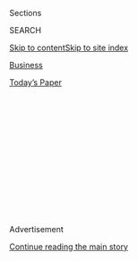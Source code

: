 <div id="app">

<div>

<div>

<div>

<div class="NYTAppHideMasthead css-1q2w90k e1suatyy0">

<div class="section css-ui9rw0 e1suatyy2">

<div class="css-eph4ug er09x8g0">

<div class="css-6n7j50">

</div>

<span class="css-1dv1kvn">Sections</span>

<div class="css-10488qs">

<span class="css-1dv1kvn">SEARCH</span>

</div>

[Skip to content](#site-content)[Skip to site
index](#site-index)

</div>

<div id="masthead-section-label" class="css-1wr3we4 eaxe0e00">

[Business](https://www.nytimes.com/section/business)

</div>

<div class="css-10698na e1huz5gh0">

</div>

</div>

<div id="masthead-bar-one" class="section hasLinks css-15hmgas e1csuq9d3">

<div class="css-uqyvli e1csuq9d0">

</div>

<div class="css-1uqjmks e1csuq9d1">

</div>

<div class="css-9e9ivx">

[](https://myaccount.nytimes.com/auth/login?response_type=cookie&client_id=vi)

</div>

<div class="css-1bvtpon e1csuq9d2">

[Today’s
Paper](https://www.nytimes.com/section/todayspaper)

</div>

</div>

</div>

</div>

<div data-aria-hidden="false">

<div id="site-content" data-role="main">

<div>

<div class="css-1aor85t" style="opacity:0.000000001;z-index:-1;visibility:hidden">

<div class="css-1hqnpie">

<div class="css-epjblv">

<span class="css-17xtcya">[Business](/section/business)</span><span class="css-x15j1o">|</span><span class="css-fwqvlz">Unions
Skeptical Trump’s Trade Deal Will Bring Back Auto
Jobs</span>

</div>

<div class="css-k008qs">

<div class="css-1iwv8en">

<span class="css-18z7m18"></span>

<div>

</div>

</div>

<span class="css-1n6z4y">https://nyti.ms/35edizo</span>

<div class="css-1705lsu">

<div class="css-4xjgmj">

<div class="css-4skfbu" data-role="toolbar" data-aria-label="Social Media Share buttons, Save button, and Comments Panel with current comment count" data-testid="share-tools">

  - 
  - 
  - 
  - 
    
    <div class="css-6n7j50">
    
    </div>

  - 

</div>

</div>

</div>

</div>

</div>

</div>

<div id="NYT_TOP_BANNER_REGION" class="css-13pd83m">

</div>

<div id="top-wrapper" class="css-1sy8kpn">

<div id="top-slug" class="css-l9onyx">

Advertisement

</div>

[Continue reading the main
story](#after-top)

<div class="ad top-wrapper" style="text-align:center;height:100%;display:block;min-height:250px">

<div id="top" class="place-ad" data-position="top" data-size-key="top">

</div>

</div>

<div id="after-top">

</div>

</div>

<div>

<div id="sponsor-wrapper" class="css-1hyfx7x">

<div id="sponsor-slug" class="css-19vbshk">

Supported by

</div>

[Continue reading the main
story](#after-sponsor)

<div id="sponsor" class="ad sponsor-wrapper" style="text-align:center;height:100%;display:block">

</div>

<div id="after-sponsor">

</div>

</div>

<div class="css-186x18t">

</div>

<div class="css-1vkm6nb ehdk2mb0">

# Unions Skeptical Trump’s Trade Deal Will Bring Back Auto Jobs

</div>

The administration has said its North American trade pact would add
76,000 jobs in the sector. Experts are not so sure.

<div class="css-79elbk" data-testid="photoviewer-wrapper">

<div class="css-z3e15g" data-testid="photoviewer-wrapper-hidden">

</div>

<div class="css-1a48zt4 ehw59r15" data-testid="photoviewer-children">

![<span class="css-16f3y1r e13ogyst0" data-aria-hidden="true">A General
Motors plant in Romulus,
Mich.</span><span class="css-cnj6d5 e1z0qqy90" itemprop="copyrightHolder"><span class="css-1ly73wi e1tej78p0">Credit...</span><span><span>Rebecca
Cook/Reuters</span></span></span>](https://static01.nyt.com/images/2019/12/11/business/11autojobs1/merlin_164607018_ae5e76fe-72ea-4e11-af66-7a2449d1d35d-articleLarge.jpg?quality=75&auto=webp&disable=upscale)

</div>

</div>

<div class="css-18e8msd">

<div class="css-vp77d3 epjyd6m0">

<div class="css-hus3qt ey68jwv0" data-aria-hidden="true">

[![Niraj
Chokshi](https://static01.nyt.com/images/2018/02/20/multimedia/author-niraj-chokshi/author-niraj-chokshi-thumbLarge.jpg
"Niraj Chokshi")](https://www.nytimes.com/by/niraj-chokshi)

</div>

<div class="css-1baulvz">

By [<span class="css-1baulvz last-byline" itemprop="name">Niraj
Chokshi</span>](https://www.nytimes.com/by/niraj-chokshi)

</div>

</div>

  - 
    
    <div class="css-ld3wwf e16638kd2">
    
    Published Dec. 11, 2019Updated Jan. 29,
    2020
    
    </div>

  - 
    
    <div class="css-4xjgmj">
    
    <div class="css-pvvomx" data-role="toolbar" data-aria-label="Social Media Share buttons, Save button, and Comments Panel with current comment count" data-testid="share-tools">
    
      - 
      - 
      - 
      - 
        
        <div class="css-6n7j50">
        
        </div>
    
      - 
    
    </div>
    
    </div>

</div>

</div>

<div class="section meteredContent css-1r7ky0e" name="articleBody" itemprop="articleBody">

<div class="css-1fanzo5 StoryBodyCompanionColumn">

<div class="css-53u6y8">

In his State of the Union address in February, President Trump said the
North American trade agreement his administration had negotiated would
[reverse the flow of auto manufacturing
jobs](https://www.nytimes.com/2019/02/06/business/nafta-trump-deal.html)
by ensuring “that more cars are proudly stamped with our four beautiful
words: Made in the U.S.A.”

But with that deal, the [United States-Mexico-Canada
Agreement](https://www.nytimes.com/2020/01/29/business/economy/usmca-deal.html),
now [almost certain to become
law](https://www.nytimes.com/2019/12/10/us/politics/usmca-trade-deal.html),
some analysts and unions are voicing skepticism that Mr. Trump will be
able to make good on that grand promise.

“It’s not at all clear that there is going to be a positive effect on
jobs in the auto industry,” said Mary Lovely, a senior fellow at the
Peterson Institute for International Economics and a professor of
economics at Syracuse University. “This is the hard lesson of economics,
which is basically there’s a lot of factors here.”

The trouble, she and other experts said, is that the very provisions in
Mr. Trump’s deal aimed at lifting employment could drive up the cost of
making cars. That, in turn, could reduce demand and jobs. As a result,
the pact’s net result on jobs could be a wash.

</div>

</div>

<div class="css-1fanzo5 StoryBodyCompanionColumn">

<div class="css-53u6y8">

Those provisions include a requirement that 75 percent of the parts in a
vehicle come from North America, up from the 62.5 percent required by
the North American Free Trade Agreement, which the new trade agreement
is revising.

The new deal would also require that 40 percent to 45 percent of a
vehicle’s contents be made by workers earning at least $16 an hour,
which is much more than the prevailing wage at Mexican auto factories.
(Under [labor agreements General Motors and other automakers recently
negotiated with the United Autoworkers
Union](https://www.nytimes.com/2019/10/25/business/gm-contract.html),
wages at assembly plants in the United States can reach $32 an hour.)

The administration [has
argued](https://ustr.gov/about-us/policy-offices/press-office/press-releases/2019/april/usmca-estimated-support-76000)
that those tightened rules would spur substantial increases in domestic
production and create 76,000 jobs in the United States over five years.
While the deal won the endorsement of the A.F.L.-C.I.O. after the
administration made changes to win the support of Democrats, other labor
unions that represent workers in the auto industry have questioned the
validity of the administration’s projections.

The International Association of Machinists and Aerospace Workers
[criticized the
deal](https://www.goiam.org/news/imail/machinists-union-opposes-usmca/)
on Tuesday for doing too little to address the outsourcing of jobs, a
sentiment echoed by the U.A.W. on Wednesday.

</div>

</div>

<div class="css-1fanzo5 StoryBodyCompanionColumn">

<div class="css-53u6y8">

“While the final text of the agreement has not been made available for
review, we already know that U.S.M.C.A. is highly unlikely to bring
factories back from Mexico, as some have promised,” the U.A.W. [said in
a statement](https://uaw.org/statement-uaw-usmca/). The union expressed
the hope that the accord would, at the least, “stop some of the
bleeding.”

</div>

</div>

<div class="css-79elbk" data-testid="photoviewer-wrapper">

<div class="css-z3e15g" data-testid="photoviewer-wrapper-hidden">

</div>

<div class="css-1a48zt4 ehw59r15" data-testid="photoviewer-children">

![<span class="css-16f3y1r e13ogyst0" data-aria-hidden="true">G.M.
workers leaving their shift at a plant in Silao,
Mexico.</span><span class="css-cnj6d5 e1z0qqy90" itemprop="copyrightHolder"><span class="css-1ly73wi e1tej78p0">Credit...</span><span>Reuters</span></span>](https://static01.nyt.com/images/2019/12/11/business/11autojobs3/merlin_161953035_c0ccedb6-1e03-4868-a1d6-a5bbcaf2fe44-articleLarge.jpg?quality=75&auto=webp&disable=upscale)

</div>

</div>

<div class="css-1fanzo5 StoryBodyCompanionColumn">

<div class="css-53u6y8">

Ryan Connelly, a senior analyst at DuckerFrontier, a research firm, said
the revised trade pact was unlikely to have a substantial effect on the
sector, either positive or negative. “At its best, it will probably
prevent some of the losses that you would expect anyway as the industry
gets more efficient and more automated,” he said.

In March, [Brian
Reinbold](https://www.stlouisfed.org/authors/brian-reinbold) and [Yi
Wen](https://www.stlouisfed.org/authors/yi-wen), of the Federal Reserve
Bank of St. Louis, wrote that while the U.S.M.C.A. wage requirements
might benefit workers in the United States, the rules could also [drive
up the cost of
cars](https://www.stlouisfed.org/publications/regional-economist/first-quarter-2019/changing-trade-relations-auto-exports)
produced in the three countries.

“Based on our previous analysis, U.S.M.C.A. is a solution searching for
a problem in regard to auto trade,” they wrote. “It also could make
North American automakers less competitive in a global marketplace.”

That could be important for some automakers that export American-made
cars to China and other countries. BMW has [moved some production of its
popular X3 sport utility
vehicle](https://www.nytimes.com/2018/10/26/business/china-jobs-automobiles-trade-war.html)
to China from its plant in Spartanburg, S.C.

Researchers at the International Monetary Fund [arrived at a similar
conclusion](https://www.imf.org/~/media/Files/Publications/WP/2019/WPIEA2019073.ashx)
to the Fed researchers.

In April, the United States International Trade Commission published a
[nearly 400-page
report](https://www.usitc.gov/publications/332/pub4889.pdf) on the
potential consequences of the proposed deal, finding its effects would
be mixed for the automotive industry.

</div>

</div>

<div class="css-1fanzo5 StoryBodyCompanionColumn">

<div class="css-53u6y8">

Rules governing wages, parts and the sourcing of steel and aluminum
would create about 28,000 automotive jobs, it found. But the cost
increases that would come with those rules would lead to 140,000 fewer
vehicles sold.

Some analysts also said that automakers might decide to sidestep the
pact altogether, opting to pay relatively low tariffs on some vehicles
rather than make them in North America under the new rules.

While there’s little clear evidence that the new accord will provide the
jobs boost that Mr. Trump has promised, many industry officials
expressed relief that House Democrats and the Trump administration had
reached an agreement, which lays the groundwork for [congressional
ratification of
U.S.M.C.A.](https://www.nytimes.com/2020/01/16/us/politics/senate-usmca-approval-trump.html)
in the coming weeks.

Continuity and certainty are vital to the auto industry because many
companies invested billions of dollars over the last 25 years in plants
across the three countries assuming that tariff-free trade in North
America was so firmly entrenched that no government would consider
getting rid of it. Production is so integrated across the region that
cars and car parts can move across Canada, the United States and Mexico
multiple times during the production process.

Of course, NAFTA’s durability was called into question by Mr. Trump, who
called it the [“worst trade deal ever
made”](https://www.nytimes.com/2019/12/01/us/politics/trump-trade-deal-usmca.htmlhttps://www.nytimes.com/2019/12/01/us/politics/trump-trade-deal-usmca.html)
and threatened to unilaterally withdraw the United States from it.

“Nearly a quarter of all new vehicles sold in the U.S. are assembled in
either Mexico or Canada and we’ve had decades of this supply chain based
on the old NAFTA,” said Michelle Krebs, an executive analyst at
Autotrader. “It’s made it really important to continue to have some kind
of agreement that makes it easy to cross borders.”

G.M. expressed a similar sentiment in a statement, calling for “swift
passage” of the deal and adding that “the certainty that comes from
having a trade agreement like U.S.M.C.A. in place allows our company to
invest and source with confidence.”

</div>

</div>

<div>

</div>

</div>

<div>

</div>

<div>

</div>

<div>

</div>

<div>

<div id="bottom-wrapper" class="css-1ede5it">

<div id="bottom-slug" class="css-l9onyx">

Advertisement

</div>

[Continue reading the main
story](#after-bottom)

<div id="bottom" class="ad bottom-wrapper" style="text-align:center;height:100%;display:block;min-height:90px">

</div>

<div id="after-bottom">

</div>

</div>

</div>

</div>

</div>

## Site Index

<div>

</div>

## Site Information Navigation

  - [© <span>2020</span> <span>The New York Times
    Company</span>](https://help.nytimes.com/hc/en-us/articles/115014792127-Copyright-notice)

<!-- end list -->

  - [NYTCo](https://www.nytco.com/)
  - [Contact
    Us](https://help.nytimes.com/hc/en-us/articles/115015385887-Contact-Us)
  - [Work with us](https://www.nytco.com/careers/)
  - [Advertise](https://nytmediakit.com/)
  - [T Brand Studio](http://www.tbrandstudio.com/)
  - [Your Ad
    Choices](https://www.nytimes.com/privacy/cookie-policy#how-do-i-manage-trackers)
  - [Privacy](https://www.nytimes.com/privacy)
  - [Terms of
    Service](https://help.nytimes.com/hc/en-us/articles/115014893428-Terms-of-service)
  - [Terms of
    Sale](https://help.nytimes.com/hc/en-us/articles/115014893968-Terms-of-sale)
  - [Site
    Map](https://spiderbites.nytimes.com)
  - [Help](https://help.nytimes.com/hc/en-us)
  - [Subscriptions](https://www.nytimes.com/subscription?campaignId=37WXW)

</div>

</div>

</div>

</div>

